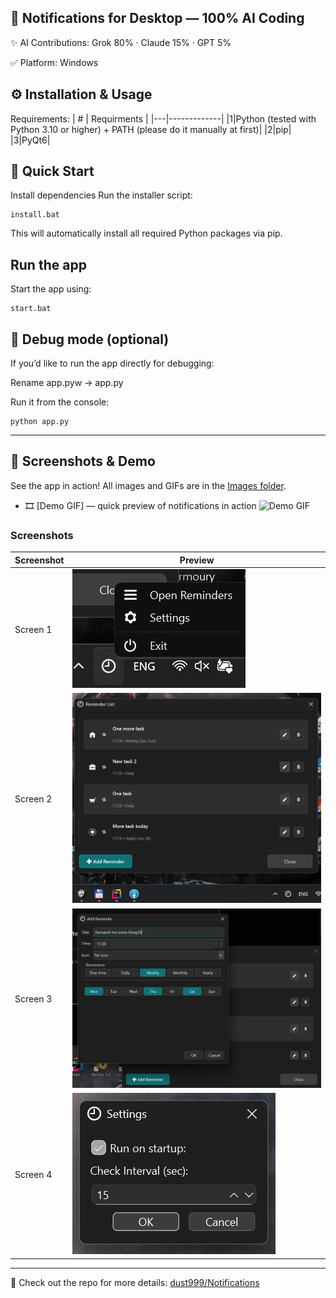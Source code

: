 🚀 Notifications for Desktop — 100% AI Coding
----
✨ AI Contributions: Grok 80% · Claude 15% · GPT 5%

✅ Platform: Windows

⚙️ Installation & Usage
---
Requirements:
| # | Requirments |
|---|-------------|
|1|Python (tested with Python 3.10 or higher) + PATH (please do it manually at first)|
|2|pip|
|3|PyQt6|

🔧 Quick Start
---
Install dependencies
Run the installer script:
````
install.bat
````
This will automatically install all required Python packages via pip.

Run the app
---
Start the app using:
````
start.bat
````

🐍 Debug mode (optional)
---
If you’d like to run the app directly for debugging:

Rename app.pyw → app.py

Run it from the console:
````
python app.py
````
---

## 📸 Screenshots & Demo

See the app in action! All images and GIFs are in the [Images folder](https://github.com/dust999/Notifications/tree/main/Images).

- 🎞️ [Demo GIF] — quick preview of notifications in action
![Demo GIF](https://github.com/dust999/Notifications/raw/main/Images/sample.gif)

### Screenshots

| Screenshot | Preview |
|------------|---------|
| Screen 1 | ![Screenshot 1](https://github.com/dust999/Notifications/raw/main/Images/screen1.png) |
| Screen 2 | ![Screenshot 2](https://github.com/dust999/Notifications/raw/main/Images/screen2.png) |
| Screen 3 | ![Screenshot 3](https://github.com/dust999/Notifications/raw/main/Images/screen3.png) |
| Screen 4 | ![Screenshot 4](https://github.com/dust999/Notifications/raw/main/Images/screen4.png) |

---

📝 Check out the repo for more details: [dust999/Notifications](https://github.com/dust999/Notifications)
